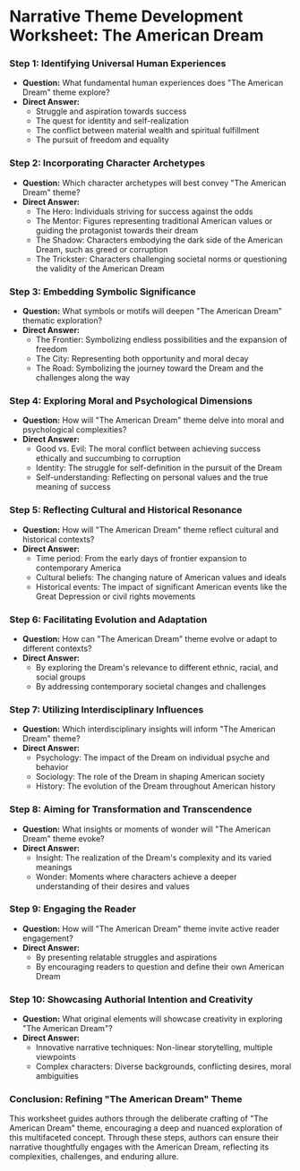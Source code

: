 # **Narrative Theme Development Worksheet: The American Dream**

### **Step 1: Identifying Universal Human Experiences**
- **Question:** What fundamental human experiences does "The American Dream" theme explore?
- **Direct Answer:**
  - Struggle and aspiration towards success
  - The quest for identity and self-realization
  - The conflict between material wealth and spiritual fulfillment
  - The pursuit of freedom and equality

### **Step 2: Incorporating Character Archetypes**
- **Question:** Which character archetypes will best convey "The American Dream" theme?
- **Direct Answer:**
  - The Hero: Individuals striving for success against the odds
  - The Mentor: Figures representing traditional American values or guiding the protagonist towards their dream
  - The Shadow: Characters embodying the dark side of the American Dream, such as greed or corruption
  - The Trickster: Characters challenging societal norms or questioning the validity of the American Dream

### **Step 3: Embedding Symbolic Significance**
- **Question:** What symbols or motifs will deepen "The American Dream" thematic exploration?
- **Direct Answer:**
  - The Frontier: Symbolizing endless possibilities and the expansion of freedom
  - The City: Representing both opportunity and moral decay
  - The Road: Symbolizing the journey toward the Dream and the challenges along the way

### **Step 4: Exploring Moral and Psychological Dimensions**
- **Question:** How will "The American Dream" theme delve into moral and psychological complexities?
- **Direct Answer:**
  - Good vs. Evil: The moral conflict between achieving success ethically and succumbing to corruption
  - Identity: The struggle for self-definition in the pursuit of the Dream
  - Self-understanding: Reflecting on personal values and the true meaning of success

### **Step 5: Reflecting Cultural and Historical Resonance**
- **Question:** How will "The American Dream" theme reflect cultural and historical contexts?
- **Direct Answer:**
  - Time period: From the early days of frontier expansion to contemporary America
  - Cultural beliefs: The changing nature of American values and ideals
  - Historical events: The impact of significant American events like the Great Depression or civil rights movements

### **Step 6: Facilitating Evolution and Adaptation**
- **Question:** How can "The American Dream" theme evolve or adapt to different contexts?
- **Direct Answer:**
  - By exploring the Dream's relevance to different ethnic, racial, and social groups
  - By addressing contemporary societal changes and challenges

### **Step 7: Utilizing Interdisciplinary Influences**
- **Question:** Which interdisciplinary insights will inform "The American Dream" theme?
- **Direct Answer:**
  - Psychology: The impact of the Dream on individual psyche and behavior
  - Sociology: The role of the Dream in shaping American society
  - History: The evolution of the Dream throughout American history

### **Step 8: Aiming for Transformation and Transcendence**
- **Question:** What insights or moments of wonder will "The American Dream" theme evoke?
- **Direct Answer:**
  - Insight: The realization of the Dream's complexity and its varied meanings
  - Wonder: Moments where characters achieve a deeper understanding of their desires and values

### **Step 9: Engaging the Reader**
- **Question:** How will "The American Dream" theme invite active reader engagement?
- **Direct Answer:**
  - By presenting relatable struggles and aspirations
  - By encouraging readers to question and define their own American Dream

### **Step 10: Showcasing Authorial Intention and Creativity**
- **Question:** What original elements will showcase creativity in exploring "The American Dream"?
- **Direct Answer:**
  - Innovative narrative techniques: Non-linear storytelling, multiple viewpoints
  - Complex characters: Diverse backgrounds, conflicting desires, moral ambiguities

### **Conclusion: Refining "The American Dream" Theme**

This worksheet guides authors through the deliberate crafting of "The American Dream" theme, encouraging a deep and nuanced exploration of this multifaceted concept. Through these steps, authors can ensure their narrative thoughtfully engages with the American Dream, reflecting its complexities, challenges, and enduring allure.